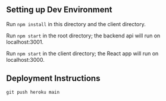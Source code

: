 ## Setting up Dev Environment

Run `npm install` in this directory and the client directory.

Run `npm start` in the root directory; the backend api will run on localhost:3001.

Run `npm start` in the client directory; the React app will run on localhost:3000.

## Deployment Instructions

`git push heroku main`